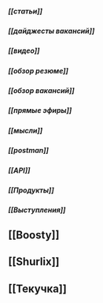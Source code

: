 ##### [[статьи]]
##### [[дайджесты вакансий]]
##### [[видео]]
##### [[обзор резюме]]
##### [[обзор вакансий]]
##### [[прямые эфиры]]
##### [[мысли]]
##### [[postman]]
##### [[API]]
##### [[Продукты]]
##### [[Выступления]]

## [[Boosty]]

## [[Shurlix]]
## [[Текучка]]

